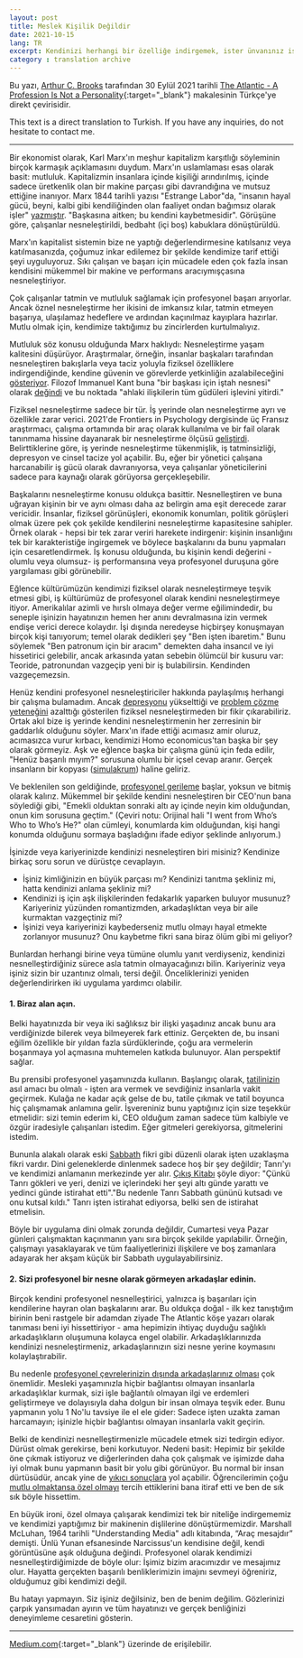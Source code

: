 ```yaml
---
layout: post
title: Meslek Kişilik Değildir
date: 2021-10-15
lang: TR
excerpt: Kendinizi herhangi bir özelliğe indirgemek, ister ünvanınız ister iş performansınız olsun, son derece zarar verici bir eylemdir
category : translation archive
---
```



Bu yazı, [Arthur C. Brooks](https://www.theatlantic.com/author/arthur-c-brooks/) tarafından 30 Eylül 2021 tarihli [The Atlantic - A Profession Is Not a Personality](https://www.theatlantic.com/family/archive/2021/09/self-objectification-work/620246/){:target="_blank"} makalesinin Türkçe'ye direkt çevirisidir.


This text is a direct translation to Turkish. If you have any inquiries, do not hesitate to contact me.


<hr>


Bir ekonomist olarak, Karl Marx'ın meşhur kapitalizm karşıtlığı söyleminin birçok karmaşık açıklamasını duydum. Marx'ın uslamlaması esas olarak basit: mutluluk. Kapitalizmin insanlara içinde kişiliği arındırılmış, içinde sadece üretkenlik olan bir makine parçası gibi davrandığına ve mutsuz ettiğine inanıyor. Marx 1844 tarihli yazısı "Estrange Labor"da, "insanın hayal gücü, beyni, kalbi gibi kendiliğinden olan faaliyet ondan bağımsız olarak işler" [yazmıştır](https://www.marxists.org/archive/marx/works/1844/manuscripts/labour.htm). "Başkasına aitken; bu kendini kaybetmesidir". Görüşüne göre, çalışanlar nesneleştirildi, bedbaht (içi boş) kabuklara dönüştürüldü.


Marx'ın kapitalist sistemin bize ne yaptığı değerlendirmesine katılsanız veya katılmasanızda, çoğumuz inkar edilemez bir şekilde kendimize tarif ettiği şeyi uyguluyoruz. Sıkı çalışan ve başarı için mücadele eden çok fazla insan kendisini mükemmel bir makine ve performans aracıymışçasına nesneleştiriyor.


Çok çalışanlar tatmin ve mutluluk sağlamak için profesyonel başarı arıyorlar. Ancak öznel nesneleştirme her ikisini de imkansız kılar, tatmin etmeyen başarıya, ulaşılamaz hedeflere ve ardından kaçınılmaz kayıplara hazırlar. Mutlu olmak için, kendimize taktığımız bu zincirlerden kurtulmalıyız.


Mutluluk söz konusu olduğunda Marx haklıydı: Nesneleştirme yaşam kalitesini düşürüyor. Araştırmalar, örneğin, insanlar başkaları tarafından nesneleştiren bakışlarla veya taciz yoluyla fiziksel özelliklere indirgendiğinde, kendine güvenin ve görevlerde yetkinliğin azalabileceğini [gösteriyor](https://scholars.carroll.edu/handle/20.500.12647/3769). Filozof Immanuel Kant buna "bir başkası için iştah nesnesi" olarak [değindi](https://plato.stanford.edu/entries/feminism-objectification/) ve bu noktada "ahlaki ilişkilerin tüm güdüleri işlevini yitirdi."


Fiziksel nesneleştirme sadece bir tür. İş yerinde olan nesneleştirme ayrı ve özellikle zarar verici. 2021'de Frontiers in Psychology dergisinde üç Fransız araştırmacı, çalışma ortamında bir araç olarak kullanılma ve bir fail olarak tanınmama hissine dayanarak bir nesneleştirme ölçüsü [geliştirdi](https://www.frontiersin.org/articles/10.3389/fpsyg.2021.651071/full). Belirttiklerine göre, iş yerinde nesneleştirme tükenmişlik, iş tatminsizliği, depresyon ve cinsel tacize yol açabilir. Bu, eğer bir yönetici çalışana harcanabilir iş gücü olarak davranıyorsa, veya çalışanlar yöneticilerini sadece para kaynağı olarak görüyorsa gerçekleşebilir.


Başkalarını nesneleştirme konusu oldukça basittir. Nesnelleştiren ve buna uğrayan kişinin bir ve aynı olması daha az belirgin ama eşit derecede zarar vericidir. İnsanlar, fiziksel görünüşleri, ekonomik konumları, politik görüşleri olmak üzere pek çok şekilde kendilerini nesneleştirme kapasitesine sahipler. Örnek olarak - hepsi bir tek zarar veriri harekete indirgenir: kişinin insanlığını tek bir karakteristiğe ingirgemek ve böylece başkalarını da bunu yapmaları için cesaretlendirmek. İş konusu olduğunda, bu kişinin kendi değerini -olumlu veya olumsuz- iş performansına veya profesyonel duruşuna göre yargılaması gibi görünebilir.


Eğlence kültürümüzün kendimizi fiziksel olarak nesneleştirmeye teşvik etmesi gibi, iş kültürümüz de profesyonel olarak kendini nesneleştirmeye itiyor. Amerikalılar azimli ve hırslı olmaya değer verme eğilimindedir, bu seneple işinizin hayatınızın hemen her anını devralmasına izin vermek endişe verici derece kolaydır. İşi dışında neredeyse hiçbirşey konuşmayan birçok kişi tanıyorum; temel olarak dedikleri şey "Ben işten ibaretim." Bunu söylemek "Ben patronum için bir aracım" demekten daha insancıl ve iyi hissetirici gelebilir, ancak arkasında yatan sebebin ölümcül bir kusuru var: Teoride, patronundan vazgeçip yeni bir iş bulabilirsin. Kendinden vazgeçemezsin.


Henüz kendini profesyonel nesneleştiriciler hakkında paylaşılmış herhangi bir çalışma bulamadım. Ancak [depresyonu](https://onlinelibrary.wiley.com/doi/abs/10.1111/1471-6402.t01-1-00076) yükselttiği ve [problem çözme yeteneğini](https://journals.sagepub.com/doi/full/10.1111/j.1471-6402.2006.00262.x) azalttığı gösterilen fiziksel nesneleştirmeden bir fikir çıkarabiliriz. Ortak akıl bize iş yerinde kendini nesneleştirmenin her zerresinin bir gaddarlık olduğunu söyler. Marx'ın ifade ettiği acımasız amir oluruz, acımasızca vurur kırbacı, kendimizi Homo economicus'tan başka bir şey olarak görmeyiz. Aşk ve eğlence başka bir çalışma günü için feda edilir, "Henüz başarılı mıyım?" sorusuna olumlu bir içsel cevap aranır. Gerçek insanların bir kopyası ([simulakrum](https://tr.wikipedia.org/wiki/Simulakrum)) haline geliriz.


Ve beklenilen son geldiğinde, [profesyonel gerileme](https://www.theatlantic.com/magazine/archive/2019/07/work-peak-professional-decline/590650/) başlar, yoksun ve bitmiş olarak kalırız. Mükemmel bir şekilde kendini nesneleştiren bir CEO'nun bana söylediği gibi, "Emekli olduktan sonraki altı ay içinde neyin kim olduğundan, onun kim sorusuna geçtim." (Çeviri notu: Orijinal hali "I went from Who’s Who to Who’s He?" olan cümleyi, konumlarda kim olduğundan, kişi hangi konumda olduğunu sormaya başladığını ifade ediyor şeklinde anlıyorum.)


İşinizde veya kariyerinizde kendinizi nesneleştiren biri misiniz? Kendinize birkaç soru sorun ve dürüstçe cevaplayın.


- İşiniz kimliğinizin en büyük parçası mı? Kendinizi tanıtma şekliniz mi, hatta kendinizi anlama şekliniz mi?
- Kendinizi iş için aşk ilişkilerinden fedakarlık yaparken buluyor musunuz? Kariyeriniz yüzünden romantizmden, arkadaşlıktan veya bir aile kurmaktan vazgeçtiniz mi?
- İşinizi veya kariyerinizi kaybederseniz mutlu olmayı hayal etmekte zorlanıyor musunuz? Onu kaybetme fikri sana biraz ölüm gibi mi geliyor?


Bunlardan herhangi birine veya tümüne olumlu yanıt verdiyseniz, kendinizi nesnelleştirdiğiniz sürece asla tatmin olmayacağınızı bilin. Kariyeriniz veya işiniz sizin bir uzantınız olmalı, tersi değil. Önceliklerinizi yeniden değerlendirirken iki uygulama yardımcı olabilir.


#### 1. Biraz alan açın.


Belki hayatınızda bir veya iki sağlıksız bir ilişki yaşadınız ancak bunu ara verdiğinizde bilerek veya bilmeyerek fark ettiniz. Gerçekten de, bu insani eğilim özellikle bir yıldan fazla sürdüklerinde, çoğu ara vermelerin boşanmaya yol açmasına muhtemelen katkıda bulunuyor. Alan perspektif sağlar.


Bu prensibi profesyonel yaşamınızda kullanın. Başlangıç olarak, [tatilinizin](https://www.theatlantic.com/family/archive/2021/06/vacation-happiness-plan/619275/) asıl amacı bu olmalı - işten ara vermek ve sevdiğiniz insanlarla vakit geçirmek. Kulağa ne kadar açık gelse de bu, tatile çıkmak ve tatil boyunca hiç çalışmamak anlamına gelir. İşvereniniz bunu yaptığınız için size teşekkür etmelidir: sizi temin ederim ki, CEO olduğum zaman sadece tüm kalbiyle ve özgür iradesiyle çalışanları istedim. Eğer gitmeleri gerekiyorsa, gitmelerini istedim.


Bununla alakalı olarak eski [Sabbath](https://tr.wikipedia.org/wiki/Sebt_G%C3%BCn%C3%BC) fikri gibi düzenli olarak işten uzaklaşma fikri vardır. Dini geleneklerde dinlenmek sadece hoş bir şey değildir; Tanrı'yı ve kendimizi anlamanın merkezinde yer alır. [Çıkış Kitabı](https://tr.wikipedia.org/wiki/%C3%87%C4%B1k%C4%B1%C5%9F_Kitab%C4%B1) şöyle diyor: "Çünkü Tanrı gökleri ve yeri, denizi ve içlerindeki her şeyi altı günde yarattı ve yedinci günde istirahat etti"."Bu nedenle Tanrı Sabbath gününü kutsadı ve onu kutsal kıldı." Tanrı işten istirahat ediyorsa, belki sen de istirahat etmelisin.


Böyle bir uygulama dini olmak zorunda değildir, Cumartesi veya Pazar günleri çalışmaktan kaçınmanın yanı sıra birçok şekilde yapılabilir. Örneğin, çalışmayı yasaklayarak ve tüm faaliyetlerinizi ilişkilere ve boş zamanlara adayarak her akşam küçük bir Sabbath uygulayabilirsiniz.


#### 2. Sizi profesyonel bir nesne olarak görmeyen arkadaşlar edinin.


Birçok kendini profesyonel nesnelleştirici, yalnızca iş başarıları için kendilerine hayran olan başkalarını arar. Bu oldukça doğal - ilk kez tanıştığım birinin beni rastgele bir adamdan ziyade The Atlantic köşe yazarı olarak tanıması beni iyi hissettiriyor - ama hepimizin ihtiyaç duyduğu sağlıklı arkadaşlıkların oluşumuna kolayca engel olabilir. Arkadaşlıklarınızda kendinizi nesneleştirmeniz, arkadaşlarınızın sizi nesne yerine koymasını kolaylaştırabilir.


Bu nedenle [profesyonel çevrelerinizin dışında arkadaşlarınız olması](https://www.theatlantic.com/family/archive/2021/04/deep-friendships-aristotle/618529/) çok önemlidir. Mesleki yaşamınızla hiçbir bağlantısı olmayan insanlarla arkadaşlıklar kurmak, sizi işle bağlantılı olmayan ilgi ve erdemleri geliştirmeye ve dolayısıyla daha dolgun bir insan olmaya teşvik eder. Bunu yapmanın yolu 1 No'lu tavsiye ile el ele gider: Sadece işten uzakta zaman harcamayın; işinizle hiçbir bağlantısı olmayan insanlarla vakit geçirin.


Belki de kendinizi nesnelleştirmenizle mücadele etmek sizi tedirgin ediyor. Dürüst olmak gerekirse, beni korkutuyor. Nedeni basit: Hepimiz bir şekilde öne çıkmak istiyoruz ve diğerlerinden daha çok çalışmak ve işimizde daha iyi olmak bunu yapmanın basit bir yolu gibi görünüyor. Bu normal bir insan dürtüsüdür, ancak yine de [yıkıcı sonuçlara](https://www.psychologytoday.com/us/blog/starving-the-banquet/201105/dreaming-being-special) yol açabilir. Öğrencilerimin çoğu [mutlu olmaktansa özel olmayı](https://www.theatlantic.com/family/archive/2020/07/why-success-wont-make-you-happy/614731/) tercih ettiklerini bana itiraf etti ve ben de sık sık böyle hissettim.


En büyük ironi, özel olmaya çalışarak kendimizi tek bir niteliğe indirgememiz ve kendimizi yaptığımız bir makinenin dişlilerine dönüştürmemizdir. Marshall McLuhan, 1964 tarihli "Understanding Media" adlı kitabında, “Araç mesajdır” demişti. Ünlü Yunan efsanesinde Narcissus'un kendisine değil, kendi görüntüsüne aşık olduğuna değindi. Profesyonel olarak kendimizi nesnelleştirdiğimizde de böyle olur: İşimiz bizim aracımızdır ve mesajımız olur. Hayatta gerçekten başarılı benliklerimizin imajını sevmeyi öğreniriz, olduğumuz gibi kendimizi değil.


Bu hatayı yapmayın. Siz işiniz değilsiniz, ben de benim değilim. Gözlerinizi çarpık yansımadan ayırın ve tüm hayatınızı ve gerçek benliğinizi deneyimleme cesaretini gösterin.


<hr>


[Medium.com](https://link.medium.com/0woQVGIWmkb){:target="_blank"} üzerinde de erişilebilir.
